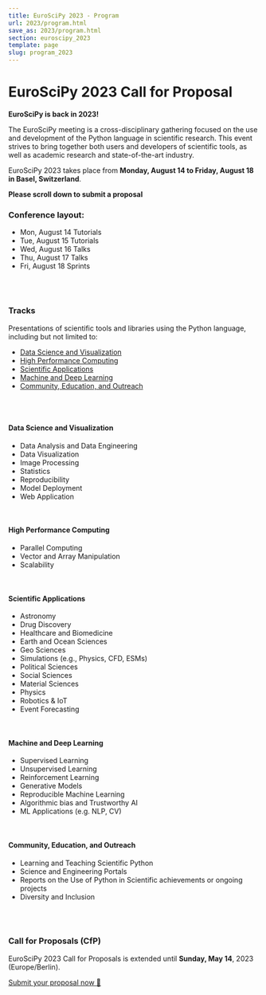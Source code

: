 ```yaml
---
title: EuroSciPy 2023 - Program
url: 2023/program.html
save_as: 2023/program.html
section: euroscipy_2023
template: page
slug: program_2023
---
```


# EuroSciPy 2023 Call for Proposal

**EuroSciPy is back in 2023!**

The EuroSciPy meeting is a cross-disciplinary gathering focused on the use and
development of the Python language in scientific research. This event strives
to bring together both users and developers of scientific tools, as well as
academic research and state-of-the-art industry.

EuroSciPy 2023 takes place from **Monday, August 14 to Friday, August 18 in Basel, Switzerland**.

**Please scroll down to submit a proposal**
<br>

### Conference layout:

- Mon, August 14 Tutorials
- Tue, August 15 Tutorials
- Wed, August 16 Talks
- Thu, August 17 Talks
- Fri, August 18 Sprints
<br>
<br>

### Tracks

Presentations of scientific tools and libraries using the Python language,
including but not limited to:

- [Data Science and Visualization](#data-science-and-visualization)
- [High Performance Computing](#high-performance-computing)
- [Scientific Applications](#scientific-applications)
- [Machine and Deep Learning](#machine-and-deep-learning)
- [Community, Education, and Outreach](#community-education-and-outreach)

<br>
<br>

#### Data Science and Visualization

- Data Analysis and Data Engineering
- Data Visualization
- Image Processing
- Statistics
- Reproducibility
- Model Deployment
- Web Application

<br>

#### High Performance Computing

- Parallel Computing
- Vector and Array Manipulation
- Scalability

<br>

#### Scientific Applications

- Astronomy
- Drug Discovery
- Healthcare and Biomedicine
- Earth and Ocean Sciences
- Geo Sciences
- Simulations (e.g., Physics, CFD, ESMs)
- Political Sciences
- Social Sciences
- Material Sciences
- Physics
- Robotics & IoT
- Event Forecasting

<br>

#### Machine and Deep Learning

- Supervised Learning
- Unsupervised Learning
- Reinforcement Learning
- Generative Models
- Reproducible Machine Learning
- Algorithmic bias and Trustworthy AI
- ML Applications (e.g. NLP, CV)

<br>

#### Community, Education, and Outreach

- Learning and Teaching Scientific Python
- Science and Engineering Portals
- Reports on the Use of Python in Scientific achievements or ongoing projects
- Diversity and Inclusion

<br>
<br>

### Call for Proposals (CfP)

EuroSciPy 2023 Call for Proposals is extended until
**Sunday, May 14**, 2023 (Europe/Berlin).

<a href="https://pretalx.com/euroscipy-2023/cfp" class="btn btn-primary btn-lg btn-block active" role="button" aria-pressed="true">Submit your proposal now 🐍 </a>
